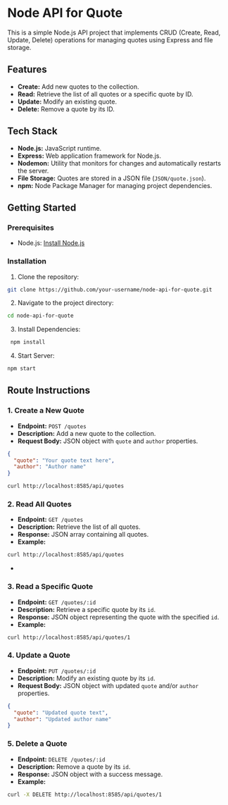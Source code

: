 # Node API for Quote

This is a simple Node.js API project that implements CRUD (Create, Read, Update, Delete) operations for managing quotes using Express and file storage.

## Features

- **Create:** Add new quotes to the collection.
- **Read:** Retrieve the list of all quotes or a specific quote by ID.
- **Update:** Modify an existing quote.
- **Delete:** Remove a quote by its ID.

## Tech Stack

- **Node.js:** JavaScript runtime.
- **Express:** Web application framework for Node.js.
- **Nodemon:** Utility that monitors for changes and automatically restarts the server.
- **File Storage:** Quotes are stored in a JSON file (`JSON/quote.json`).
- **npm:** Node Package Manager for managing project dependencies.

## Getting Started

### Prerequisites

- Node.js: [Install Node.js](https://nodejs.org/)

### Installation

1. Clone the repository:

```bash
git clone https://github.com/your-username/node-api-for-quote.git
```

2. Navigate to the project directory:

```bash
cd node-api-for-quote
```

3. Install Dependencies:

```bash
 npm install
```

4. Start Server:

```bash
npm start
```

## Route Instructions

### 1. Create a New Quote

- **Endpoint:** `POST /quotes`
- **Description:** Add a new quote to the collection.
- **Request Body:** JSON object with `quote` and `author` properties.

```json
{
  "quote": "Your quote text here",
  "author": "Author name"
}
```

```bash
curl http://localhost:8585/api/quotes
```

### 2. Read All Quotes

- **Endpoint:** `GET /quotes`
- **Description:** Retrieve the list of all quotes.
- **Response:** JSON array containing all quotes.
- **Example:**

```bash
curl http://localhost:8585/api/quotes
```

-

### 3. Read a Specific Quote

- **Endpoint:** `GET /quotes/:id`
- **Description:** Retrieve a specific quote by its `id`.
- **Response:** JSON object representing the quote with the specified `id`.
- **Example:**

```bash
curl http://localhost:8585/api/quotes/1
```

### 4. Update a Quote

- **Endpoint:** `PUT /quotes/:id`
- **Description:** Modify an existing quote by its `id`.
- **Request Body:** JSON object with updated `quote` and/or `author` properties.

```json
{
  "quote": "Updated quote text",
  "author": "Updated author name"
}
```

### 5. Delete a Quote

- **Endpoint:** `DELETE /quotes/:id`
- **Description:** Remove a quote by its `id`.
- **Response:** JSON object with a success message.
- **Example:**

```bash
curl -X DELETE http://localhost:8585/api/quotes/1
```
